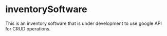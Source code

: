 # inventorySoftware

This is an inventory software that is under development to use google API for CRUD operations.
